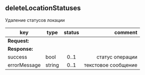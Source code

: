 ## deleteLocationStatuses

Удаление статусов локации

key | type | status | comment
--- | ---- | :----: | ---:
**Request:** | | |
**Response:** | | |
sucсess | bool | 0..1 | статус операции
errorMessage | string | 0..1 | текстовое сообщение
